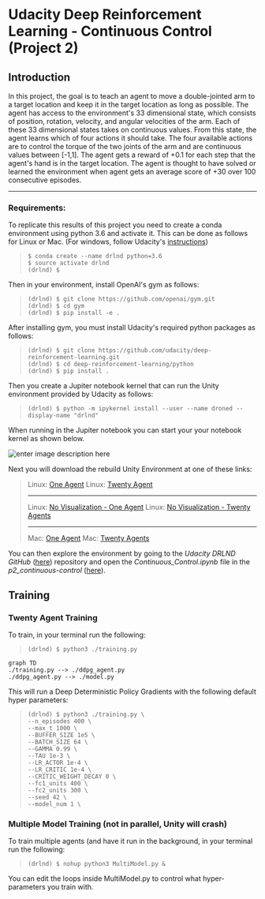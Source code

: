 # Udacity Deep Reinforcement Learning - Continuous Control (Project 2)
## Introduction

In this project, the goal is to teach an agent to move a double-jointed arm to a target location and keep it in the target location as long as possible. The agent has access to the environment's 33 dimensional state, which consists of position, rotation, velocity, and angular velocities of the arm. Each of these 33 dimensional states takes on continuous values.  From this state, the agent learns which of four actions it should take. The four available actions are to control the torque of the two joints of the arm and are continuous values between [-1,1]. The agent gets a reward of +0.1 for each step that the agent's hand is in the target location. The agent is thought to have solved or learned the environment when agent gets an average score of +30 over 100 consecutive episodes.

---
### Requirements:
To replicate this results of this project you need to create a conda environment using python 3.6 and activate it. This can be done as follows for Linux or Mac. (For windows, follow Udacity's [instructions](https://github.com/udacity/deep-reinforcement-learning#dependencies))

>  ```console
>  $ conda create --name drlnd python=3.6
>  $ source activate drlnd
>  (drlnd) $
>  ```

Then in your environment, install OpenAI's gym as follows:
> ```console
> (drlnd) $ git clone https://github.com/openai/gym.git
> (drlnd) $ cd gym
> (drlnd) $ pip install -e .
> ```

After installing gym, you must install Udacity's required python packages as follows:
> ```console
> (drlnd) $ git clone https://github.com/udacity/deep-reinforcement-learning.git
> (drlnd) $ cd deep-reinforcement-learning/python
> (drlnd) $ pip install .
> ```

Then you create a Jupiter notebook kernel that can run the Unity environment provided by Udacity  as follows:
> ```console
> (drlnd) $ python -m ipykernel install --user --name droned --display-name "drlnd"
> ```

When running in the Jupiter notebook you can start your your notebook kernel as shown below.

![enter image description here](https://user-images.githubusercontent.com/10624937/42386929-76f671f0-8106-11e8-9376-f17da2ae852e.png)

Next you will download the rebuild Unity Environment at one of these links:

> Linux: [One Agent](https://s3-us-west-1.amazonaws.com/udacity-drlnd/P2/Reacher/one_agent/Reacher_Linux.zip)
> Linux: [Twenty Agent](https://s3-us-west-1.amazonaws.com/udacity-drlnd/P2/Reacher/Reacher_Linux.zip)
>
> ---
> Linux: [No Visualization - One Agent](https://s3-us-west-1.amazonaws.com/udacity-drlnd/P2/Reacher/one_agent/Reacher_Linux_NoVis.zip)
> Linux: [No Visualization - Twenty Agents](https://s3-us-west-1.amazonaws.com/udacity-drlnd/P2/Reacher/Reacher_Linux_NoVis.zip)
>
> ---
> Mac: [One Agent](https://s3-us-west-1.amazonaws.com/udacity-drlnd/P2/Reacher/one_agent/Reacher.app.zip)
> Mac: [Twenty Agents](https://s3-us-west-1.amazonaws.com/udacity-drlnd/P2/Reacher/Reacher.app.zip)

You can then explore the environment by going to the *Udacity DRLND GitHub* ([here](https://github.com/udacity/deep-reinforcement-learning)) repository and open the *Continuous_Control.ipynb* file in the *p2_continuous-control* ([here](https://github.com/udacity/deep-reinforcement-learning/tree/master/p2_continuous-control)).

## Training
### Twenty Agent Training
To train, in your terminal run the following:
> ```console
> (drlnd) $ python3 ./training.py
> ```

```mermaid
graph TD
./training.py --> ./ddpg_agent.py
./ddpg_agent.py --> ./model.py
```

This will run a Deep Deterministic Policy Gradients with the following default hyper parameters:
>```console
> (drlnd) $ python3 ./training.py \
> --n_episodes 400 \
> --max_t 1000 \
> --BUFFER_SIZE 1e5 \
> --BATCH_SIZE 64 \
> --GAMMA 0.99 \
> --TAU 1e-3 \
> --LR_ACTOR 1e-4 \
> --LR_CRITIC 1e-4 \
> --CRITIC_WEIGHT_DECAY 0 \
> --fc1_units 400 \
> --fc2_units 300 \
> --seed 42 \
> --model_num 1 \
> ```

### Multiple Model Training (not in parallel, Unity will crash)

To train multiple agents (and have it run in the background, in your terminal run the following:
> ```console
> (drlnd) $ nohup python3 MultiModel.py &
> ```

You can edit the loops inside MultiModel.py to control what hyper-parameters you train with. 
